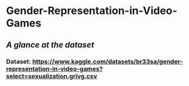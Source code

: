# Gender-Representation-in-Video-Games

## ***A glance at the dataset***

### Dataset: https://www.kaggle.com/datasets/br33sa/gender-representation-in-video-games?select=sexualization.grivg.csv
